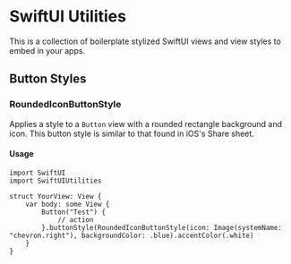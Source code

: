 # SwiftUI Utilities

This is a collection of boilerplate stylized SwiftUI views and view styles to embed in your apps.

## Button Styles

### RoundedIconButtonStyle
Applies a style to a `Button` view with a rounded rectangle background and icon. This button style is similar to that found in iOS's Share sheet.

#### Usage
    import SwiftUI
    import SwiftUIUtilities
    
    struct YourView: View {
        var body: some View {
            Button("Test") {
                // action
            }.buttonStyle(RoundedIconButtonStyle(icon: Image(systemName: "chevron.right"), backgroundColor: .blue).accentColor(.white)
        }
    }
